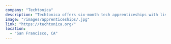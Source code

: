 ```yaml
---
company: "Techtonica"
description: "Techtonica offers six-month tech apprenticeships with living stipends and laptops to women and non-binary adults with low incomes, then place graduates with sponsor companies for at least three months of full-time work."
image: "/images/apprenticeships/.jpg"
link: "https://techtonica.org/"
location:
  - "San Francisco, CA"
---
```

